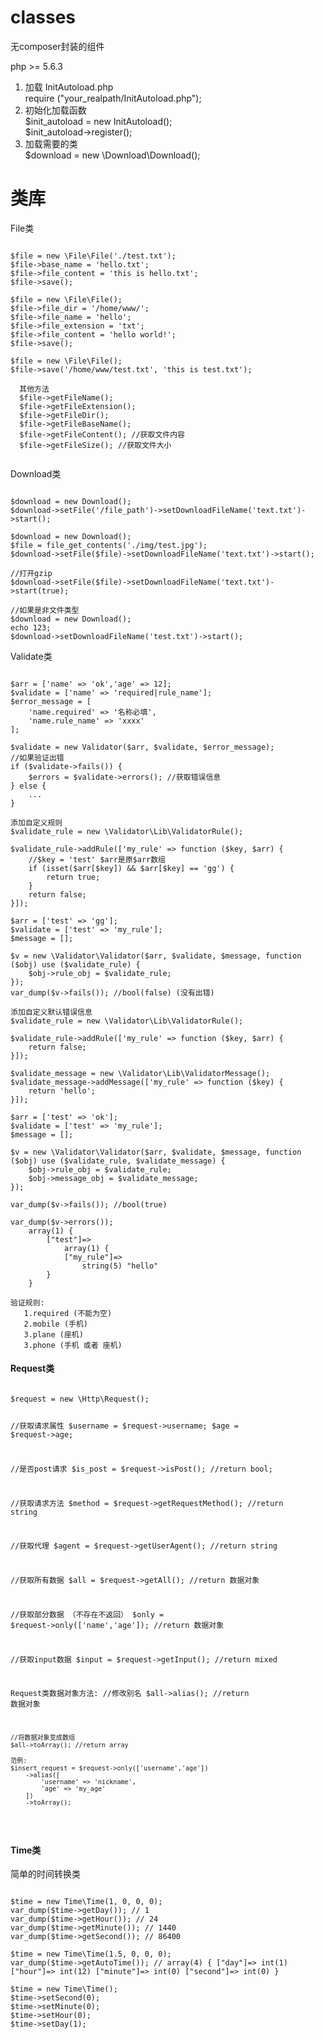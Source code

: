 # classes
无composer封装的组件

php >= 5.6.3

1. 加载 InitAutoload.php <br/>
    require ("your_realpath/InitAutoload.php"); <br/>
2. 初始化加载函数 <br/>
    $init_autoload = new InitAutoload(); <br/>
    $init_autoload->register(); <br/>
3. 加载需要的类 <br/>
    $download = new \Download\Download();
    
    
# 类库

File类 <br/>
<pre><code>
$file = new \File\File('./test.txt');
$file->base_name = 'hello.txt';
$file->file_content = 'this is hello.txt';
$file->save();

$file = new \File\File();
$file->file_dir = '/home/www/';
$file->file_name = 'hello';
$file->file_extension = 'txt';
$file->file_content = 'hello world!';
$file->save();

$file = new \File\File();
$file->save('/home/www/test.txt', 'this is test.txt');

  其他方法
  $file->getFileName();
  $file->getFileExtension();
  $file->getFileDir();
  $file->getFileBaseName();
  $file->getFileContent(); //获取文件内容
  $file->getFileSize(); //获取文件大小

</code></pre>

Download类

<pre><code>
$download = new Download();
$download->setFile('/file_path')->setDownloadFileName('text.txt')->start();

$download = new Download();
$file = file_get_contents('./img/test.jpg');
$download->setFile($file)->setDownloadFileName('text.txt')->start();

//打开gzip
$download->setFile($file)->setDownloadFileName('text.txt')->start(true);

//如果是非文件类型
$download = new Download();
echo 123;
$download->setDownloadFileName('test.txt')->start();
</code></pre>

Validate类
<pre><code>
$arr = ['name' => 'ok','age' => 12];
$validate = ['name' => 'required|rule_name'];
$error_message = [
    'name.required' => '名称必填',
    'name.rule_name' => 'xxxx'
];

$validate = new Validator($arr, $validate, $error_message);
//如果验证出错
if ($validate->fails()) {
    $errors = $validate->errors(); //获取错误信息
} else {
    ...
}

添加自定义规则
$validate_rule = new \Validator\Lib\ValidatorRule();

$validate_rule->addRule(['my_rule' => function ($key, $arr) {
    //$key = 'test' $arr是原$arr数组
    if (isset($arr[$key]) && $arr[$key] == 'gg') {
        return true;
    }
    return false;
}]);

$arr = ['test' => 'gg'];
$validate = ['test' => 'my_rule'];
$message = [];

$v = new \Validator\Validator($arr, $validate, $message, function ($obj) use ($validate_rule) {
    $obj->rule_obj = $validate_rule;
});
var_dump($v->fails()); //bool(false) (没有出错)

添加自定义默认错误信息
$validate_rule = new \Validator\Lib\ValidatorRule();

$validate_rule->addRule(['my_rule' => function ($key, $arr) {
    return false;
}]);

$validate_message = new \Validator\Lib\ValidatorMessage();
$validate_message->addMessage(['my_rule' => function ($key) {
    return 'hello';
}]);

$arr = ['test' => 'ok'];
$validate = ['test' => 'my_rule'];
$message = [];

$v = new \Validator\Validator($arr, $validate, $message, function ($obj) use ($validate_rule, $validate_message) {
    $obj->rule_obj = $validate_rule;
    $obj->message_obj = $validate_message;
});

var_dump($v->fails()); //bool(true)

var_dump($v->errors()); 
    array(1) {
        ["test"]=>
            array(1) {
            ["my_rule"]=>
                string(5) "hello"
        }
    }
    
验证规则:
   1.required (不能为空)
   2.mobile (手机)
   3.plane (座机)
   3.phone (手机 或者 座机)
</code></pre>


<h4>Request类</h4>
<pre><code>
$request = new \Http\Request();

//获取请求属性
$username = $request->username;
$age = $request->age;

//是否post请求
$is_post = $request->isPost(); //return bool;

//获取请求方法
$method = $request->getRequestMethod(); //return string

//获取代理
$agent = $request->getUserAgent(); //return string

//获取所有数据
$all = $request->getAll(); //return 数据对象

//获取部分数据 （不存在不返回）
$only = $request->only(['name','age']); //return 数据对象

//获取input数据
$input = $request->getInput(); //return mixed


Request类数据对象方法:
    //修改别名
    $all->alias(); //return 数据对象
    
    //将数据对象变成数组
    $all->toArray(); //return array
    
    范例:
    $insert_request = $request->only(['username','age'])
        ->alias([
            'username' => 'nickname',
            'age' => 'my_age'
        ])
        ->toArray();
</code></pre>

<h4>Time类</h4>
简单的时间转换类

<pre><code>
$time = new Time\Time(1, 0, 0, 0);
var_dump($time->getDay()); // 1
var_dump($time->getHour()); // 24
var_dump($time->getMinute()); // 1440
var_dump($time->getSecond()); // 86400

$time = new Time\Time(1.5, 0, 0, 0);
var_dump($time->getAutoTime()); // array(4) { ["day"]=> int(1) ["hour"]=> int(12) ["minute"]=> int(0) ["second"]=> int(0) }

$time = new Time\Time();
$time->setSecond(0);
$time->setMinute(0);
$time->setHour(0);
$time->setDay(1);
</code></pre>